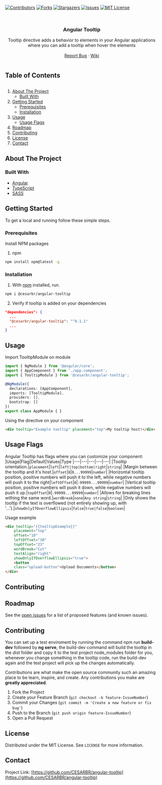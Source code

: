 [![Contributors][contributors-shield]][contributors-url]
[![Forks][forks-shield]][forks-url]
[![Stargazers][stars-shield]][stars-url]
[![Issues][issues-shield]][issues-url]
[![MIT License][license-shield]][license-url]

<!-- PROJECT LOGO -->
<br />
<p align="center">

  <h3 align="center">Angular Tooltip</h3>

  <p align="center">
    Tooltip directive adds a behavior to elements in your Angular applications where you can add a tooltip
    when hover the elements
    <br />
    <br />
    <a href="https://github.com/CESARBR/angular-tooltip/issues">Report Bug</a>
    ·
    <a href="https://github.com/CESARBR/angular-tooltip/wiki">Wiki</a>
  </p>
</p>

<div>
  <summary><h2 style="display: inline-block">Table of Contents</h2></summary>
  <ol>
    <li>
      <a href="#about-the-project">About The Project</a>
      <ul>
        <li><a href="#built-with">Built With</a></li>
      </ul>
    </li>
    <li>
      <a href="#getting-started">Getting Started</a>
      <ul>
        <li><a href="#prerequisites">Prerequisites</a></li>
        <li><a href="#installation">Installation</a></li>
      </ul>
    </li>
    <li>
      <a href="#usage">Usage</a>
      <ul>
        <li><a href="#UsageFlags">Usage Flags</a></li>
      </ul>
    </li>
    <li><a href="#roadmap">Roadmap</a></li>
    <li><a href="#contributing">Contributing</a></li>
    <li><a href="#license">License</a></li>
    <li><a href="#contact">Contact</a></li>
  </ol>
</div>

## About The Project

### Built With

* [Angular](https://angular.io)
* [TypeScript](https://www.typescriptlang.org)
* [SASS](https://sass-lang.com)

## Getting Started

To get a local and running follow these simple steps.

### Prerequisites

Install NPM packages

1. npm
```sh
npm install npm@latest -g
```

### Installation

1. With [npm](https://npmjs.org/) installed, run.
```sh
npm i @cesarbr/angular-tooltip
```

2. Verify if tooltip is added on your dependencies
```json
"dependencies": {
  ...
  "@cesarbr/angular-tooltip": "^0.1.1"
  ...
}
```

## Usage

Import TooltipModule on module
```ts
import { NgModule } from '@angular/core';
import { AppComponent } from './app.component';
import { TooltipModule } from '@cesarbr/angular-tooltip';

@NgModule({
  declarations: [AppComponent],
  imports: [TooltipModule],
  providers: [],
  bootstrap: []
})
export class AppModule { }
```

Using the directive on your component
```html
<div tooltip="Example tooltip" placement="top">My tooltip host!</div>
```

## Usage Flags
Angular Tooltip has flags where you can customize your component:
|Usage|Flag|Default|Values|Type
|---|---|---|---|---|
|Tooltip orientation.|`placement`|`left`|`left|top|bottom|right`|`string`|
|Margin between the tooltip and it's host.|`offset`|`8`|`0...99999`|`number`|
|Horizontal tooltip position, positive numbers will push it to the left, while negative numbers will push it to the right|`leftOffset`|`0`|`-99999...99999`|`number`|
|Vertical tooltip position, positive numbers will push it down, while negative numbers will push it up.|`topOffset`|`0`|`-99999...99999`|`number`|
|Allows for breaking lines withing the same word.|`wordBreak`|`none`|`Any string`|`string`|
|Only shows the tooltip if the text is overflowed (not entirely showing up, with '...').|`showOnlyIfOverflowEllipsis`|`false`|`true|false`|`boolean`|

Usage example
```html
<div tooltip="{{tooltipExample}}"
    placement="top"
    offset="10"
    leftOffset="30"
    topOffset="23"
    wordBreak="Cut"
    textAlign="right"
    showOnlyIfOverflowEllipsis="true">
    <button
    class="upload-button">Upload Documents</button>
</div>
```

## Contributing


## Roadmap

See the [open issues](https://github.com/CESARBR/angular-tooltip/issues) for a list of proposed features (and known issues).

## Contributing
You can set up a test enviroment by running the command npm run **build-dev** followed by **ng serve**, the build-dev command will build the tooltip in the dist folder and copy it to the test project node_modules folder for you, whenever you change something in the tooltip code, run the build-dev again and the test project will pick up the changes automatically.

Contributions are what make the open source community such an amazing place to be learn, inspire, and create. Any contributions you make are **greatly appreciated**.

1. Fork the Project
2. Create your Feature Branch (`git checkout -b feature-IssueNumber`)
3. Commit your Changes (`git commit -m 'Create a new feature or fix bug'`)
4. Push to the Branch (`git push origin feature-IssueNumber`)
5. Open a Pull Request

## License

Distributed under the MIT License. See `LICENSE` for more information.

## Contact

Project Link: [https://github.com/CESARBR/angular-tooltip](https://github.com/CESARBR/angular-tooltip)

<!-- MARKDOWN LINKS & IMAGES -->
[contributors-shield]: https://img.shields.io/github/contributors/CESARBR/angular-tooltip.svg?style=for-the-badge
[contributors-url]: https://github.com/CESARBR/angular-tooltip/graphs/contributors
[forks-shield]: https://img.shields.io/github/forks/CESARBR/angular-tooltip.svg?style=for-the-badge
[forks-url]: https://github.com/CESARBR/angular-tooltip/network/members
[stars-shield]: https://img.shields.io/github/stars/CESARBR/angular-tooltip.svg?style=for-the-badge
[stars-url]: https://github.com/CESARBR/angular-tooltip/stargazers
[issues-shield]: https://img.shields.io/github/issues/CESARBR/angular-tooltip.svg?style=for-the-badge
[issues-url]: https://github.com/CESARBR/angular-tooltip/issues
[license-shield]: https://img.shields.io/github/license/CESARBR/angular-tooltip.svg?style=for-the-badge
[license-url]: https://github.com/CESARBR/angular-tooltip/blob/main/LICENSE

